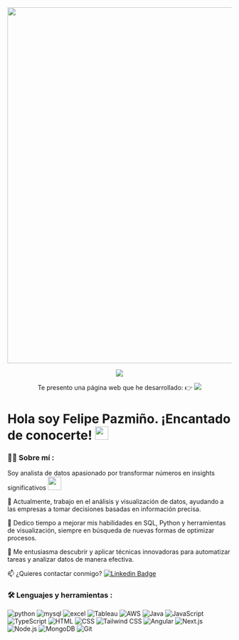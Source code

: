 <div id="header" align="center">
  <img decoding="async" src="https://source.unsplash.com/1600x400/?data" width="800"/>
</div>

<div id="badges" align="center">

[![](https://img.shields.io/badge/LinkedIn-0077B5?style=for-the-badge&logo=linkedin&logoColor=white)](https://www.linkedin.com/in/felipe-pazmino/)

Te presento una página web que he desarrollado: 👉 [![](https://img.shields.io/badge/Chasqi.io-FF5733?style=for-the-badge&logo=internet-explorer&logoColor=white)](https://chasqi.io/)
  
</div>

<h1>
  Hola soy Felipe Pazmiño. ¡Encantado de conocerte!
  <img decoding="async" src="https://media.giphy.com/media/hvRJCLFzcasrR4ia7z/giphy.gif" width="30px"/>
</h1>

<div id="badges" align="left"> 
  
### :man_technologist: Sobre mí :

Soy analista de datos apasionado por transformar números en insights significativos <img decoding="async" src="https://media.giphy.com/media/WUlplcMpOCEmTGBtBW/giphy.gif" width="30">

:telescope: Actualmente, trabajo en el análisis y visualización de datos, ayudando a las empresas a tomar decisiones basadas en información precisa.

:seedling: Dedico tiempo a mejorar mis habilidades en SQL, Python y herramientas de visualización, siempre en búsqueda de nuevas formas de optimizar procesos.

:heartbeat: Me entusiasma descubrir y aplicar técnicas innovadoras para automatizar tareas y analizar datos de manera efectiva.

:mailbox: ¿Quieres contactar conmigo? [![Linkedin Badge](https://img.shields.io/badge/-Felipe-blue?style=flat&logo=Linkedin&logoColor=white)](https://www.linkedin.com/in/felipe-pazmino/)
</div>

### :hammer_and_wrench: Lenguajes y herramientas :

<div id="header" align="left">
  <img decoding="async" src="https://img.shields.io/badge/Python-3776AB?style=for-the-badge&logo=python&logoColor=white" alt="python"/>
  
  <img decoding="async" src="https://img.shields.io/badge/MySQL-6DB33F?style=for-the-badge&logo=mysql&logoColor=white" alt="mysql"/>

  <img decoding="async" src="https://img.shields.io/badge/Microsoft_Excel-217346?style=for-the-badge&logo=microsoft-excel&logoColor=white" alt="excel"/>

  <img decoding="async" src="https://img.shields.io/badge/Tableau-E97627?style=for-the-badge&logo=Tableau&logoColor=white" alt="Tableau"/>

  <img decoding="async" src="https://img.shields.io/badge/AWS-FF9900?style=for-the-badge&logo=amazon-aws&logoColor=white" alt="AWS"/>
 
  <!-- Java -->
  <img decoding="async" src="https://img.shields.io/badge/Java-007396?style=for-the-badge&logo=java&logoColor=white" alt="Java"/>

  <!-- JavaScript -->
  <img decoding="async" src="https://img.shields.io/badge/JavaScript-F7DF1E?style=for-the-badge&logo=javascript&logoColor=black" alt="JavaScript"/>

  <!-- TypeScript -->
  <img decoding="async" src="https://img.shields.io/badge/TypeScript-3178C6?style=for-the-badge&logo=typescript&logoColor=white" alt="TypeScript"/>

  <!-- HTML -->
  <img decoding="async" src="https://img.shields.io/badge/HTML-E34F26?style=for-the-badge&logo=html5&logoColor=white" alt="HTML"/>

  <!-- CSS -->
  <img decoding="async" src="https://img.shields.io/badge/CSS-1572B6?style=for-the-badge&logo=css3&logoColor=white" alt="CSS"/>

  <!-- Tailwind CSS -->
  <img decoding="async" src="https://img.shields.io/badge/Tailwind_CSS-38B2AC?style=for-the-badge&logo=tailwind-css&logoColor=white" alt="Tailwind CSS"/>

  <!-- Angular -->
  <img decoding="async" src="https://img.shields.io/badge/Angular-DD0031?style=for-the-badge&logo=angular&logoColor=white" alt="Angular"/>

  <!-- Next.js -->
  <img decoding="async" src="https://img.shields.io/badge/Next.js-000000?style=for-the-badge&logo=next.js&logoColor=white" alt="Next.js"/>

  <!-- Node.js -->
  <img decoding="async" src="https://img.shields.io/badge/Node.js-339933?style=for-the-badge&logo=nodedotjs&logoColor=white" alt="Node.js"/>

  <!-- MongoDB -->
  <img decoding="async" src="https://img.shields.io/badge/MongoDB-47A248?style=for-the-badge&logo=mongodb&logoColor=white" alt="MongoDB"/>

  <!-- Git -->
  <img decoding="async" src="https://img.shields.io/badge/Git-F05032?style=for-the-badge&logo=git&logoColor=white" alt="Git"/>
</div>
